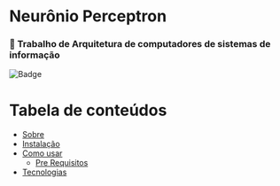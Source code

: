 # Neurônio Perceptron
<p align="center"><h3>🚀 Trabalho de Arquitetura de computadores de sistemas de informação</h3></p>

![Badge](https://img.shields.io/badge/OpenSource-Free%20Open%20source-brightgreen)
<br>

Tabela de conteúdos
=================
<!--ts-->
   * [Sobre](#Sobre)   
   * [Instalação](#instalacao)
   * [Como usar](#como-usar)
      * [Pre Requisitos](#pre-requisitos)   
   * [Tecnologias](#tecnologias)
<!--te-->
